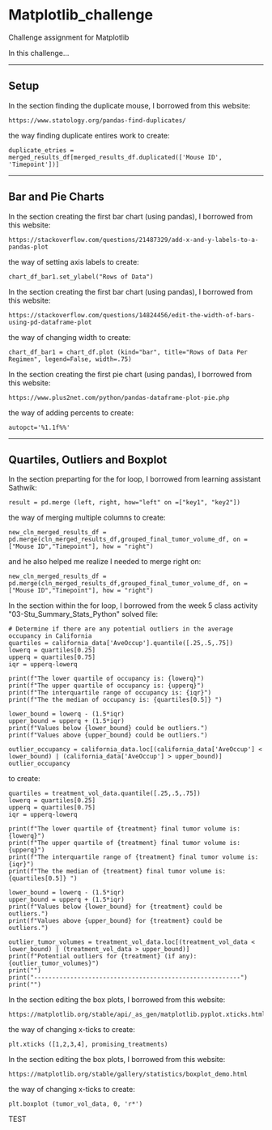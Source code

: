 # Matplotlib_challenge
Challenge assignment for Matplotlib

In this challenge...

--------------------------------------------------
Setup
--------------------------------------------------

In the section finding the duplicate mouse, I borrowed from this website: 

    https://www.statology.org/pandas-find-duplicates/

the way finding duplicate entires work to create:

    duplicate_etries = merged_results_df[merged_results_df.duplicated(['Mouse ID', 'Timepoint'])]

--------------------------------------------------
Bar and Pie Charts
--------------------------------------------------

In the section creating the first bar chart (using pandas), I borrowed from this website:

    https://stackoverflow.com/questions/21487329/add-x-and-y-labels-to-a-pandas-plot

the way of setting axis labels to create:

    chart_df_bar1.set_ylabel("Rows of Data")



In the section creating the first bar chart (using pandas), I borrowed from this website:

    https://stackoverflow.com/questions/14824456/edit-the-width-of-bars-using-pd-dataframe-plot

the way of changing width to create:

    chart_df_bar1 = chart_df.plot (kind="bar", title="Rows of Data Per Regimen", legend=False, width=.75)



In the section creating the first pie chart (using pandas), I borrowed from this website:

    https://www.plus2net.com/python/pandas-dataframe-plot-pie.php

the way of adding percents to create:

    autopct='%1.1f%%'


--------------------------------------------------
Quartiles, Outliers and Boxplot
--------------------------------------------------
In the section preparting for the for loop, I borrowed from learning assistant Sathwik:

    result = pd.merge (left, right, how="left" on =["key1", "key2"])

the way of merging multiple columns to create:

    new_cln_merged_results_df = pd.merge(cln_merged_results_df,grouped_final_tumor_volume_df, on = ["Mouse ID","Timepoint"], how = "right")

and he also helped me realize I needed to merge right on:

    new_cln_merged_results_df = pd.merge(cln_merged_results_df,grouped_final_tumor_volume_df, on = ["Mouse ID","Timepoint"], how = "right")


In the section within the for loop, I borrowed from the week 5 class activity "03-Stu_Summary_Stats_Python" solved file:

    # Determine if there are any potential outliers in the average occupancy in California
    quartiles = california_data['AveOccup'].quantile([.25,.5,.75])
    lowerq = quartiles[0.25]
    upperq = quartiles[0.75]
    iqr = upperq-lowerq

    print(f"The lower quartile of occupancy is: {lowerq}")
    print(f"The upper quartile of occupancy is: {upperq}")
    print(f"The interquartile range of occupancy is: {iqr}")
    print(f"The the median of occupancy is: {quartiles[0.5]} ")

    lower_bound = lowerq - (1.5*iqr)
    upper_bound = upperq + (1.5*iqr)
    print(f"Values below {lower_bound} could be outliers.")
    print(f"Values above {upper_bound} could be outliers.")

    outlier_occupancy = california_data.loc[(california_data['AveOccup'] < lower_bound) | (california_data['AveOccup'] > upper_bound)]
    outlier_occupancy

to create:

    quartiles = treatment_vol_data.quantile([.25,.5,.75])
    lowerq = quartiles[0.25]
    upperq = quartiles[0.75]
    iqr = upperq-lowerq

    print(f"The lower quartile of {treatment} final tumor volume is: {lowerq}")
    print(f"The upper quartile of {treatment} final tumor volume is: {upperq}")
    print(f"The interquartile range of {treatment} final tumor volume is: {iqr}")
    print(f"The the median of {treatment} final tumor volume is: {quartiles[0.5]} ")

    lower_bound = lowerq - (1.5*iqr)
    upper_bound = upperq + (1.5*iqr)
    print(f"Values below {lower_bound} for {treatment} could be outliers.")
    print(f"Values above {upper_bound} for {treatment} could be outliers.")

    outlier_tumor_volumes = treatment_vol_data.loc[(treatment_vol_data < lower_bound) | (treatment_vol_data > upper_bound)]
    print(f"Potential outliers for {treatment} (if any): {outlier_tumor_volumes}")
    print("")
    print("---------------------------------------------------------")
    print("")


In the section editing the box plots, I borrowed from this website:

    https://matplotlib.org/stable/api/_as_gen/matplotlib.pyplot.xticks.html

the way of changing x-ticks to create:

    plt.xticks ([1,2,3,4], promising_treatments)


In the section editing the box plots, I borrowed from this website:

    https://matplotlib.org/stable/gallery/statistics/boxplot_demo.html

the way of changing x-ticks to create:

    plt.boxplot (tumor_vol_data, 0, 'r*')


TEST
    